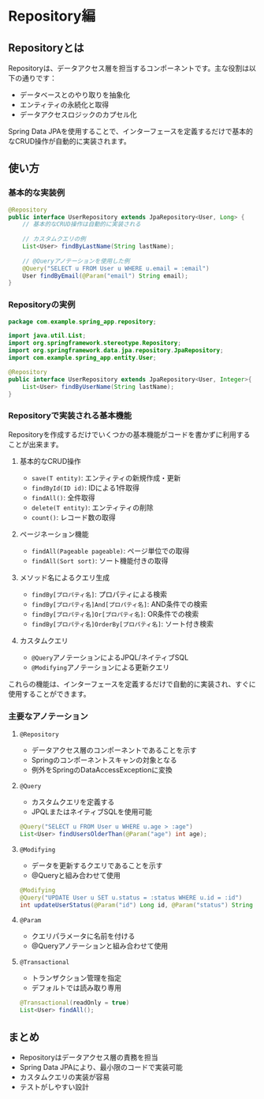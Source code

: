 # Repository編

## Repositoryとは
Repositoryは、データアクセス層を担当するコンポーネントです。主な役割は以下の通りです：

- データベースとのやり取りを抽象化
- エンティティの永続化と取得
- データアクセスロジックのカプセル化

Spring Data JPAを使用することで、インターフェースを定義するだけで基本的なCRUD操作が自動的に実装されます。

## 使い方

### 基本的な実装例
```java
@Repository
public interface UserRepository extends JpaRepository<User, Long> {
    // 基本的なCRUD操作は自動的に実装される
    
    // カスタムクエリの例
    List<User> findByLastName(String lastName);
    
    // @Queryアノテーションを使用した例
    @Query("SELECT u FROM User u WHERE u.email = :email")
    User findByEmail(@Param("email") String email);
}
```

### Repositoryの実例

```java
package com.example.spring_app.repository;

import java.util.List;
import org.springframework.stereotype.Repository;
import org.springframework.data.jpa.repository.JpaRepository;
import com.example.spring_app.entity.User;

@Repository
public interface UserRepository extends JpaRepository<User, Integer>{
    List<User> findByUserName(String lastName);
}

```

### Repositoryで実装される基本機能
Repositoryを作成するだけでいくつかの基本機能がコードを書かずに利用することが出来ます。

1. 基本的なCRUD操作
   - `save(T entity)`: エンティティの新規作成・更新
   - `findById(ID id)`: IDによる1件取得
   - `findAll()`: 全件取得
   - `delete(T entity)`: エンティティの削除
   - `count()`: レコード数の取得

2. ページネーション機能
   - `findAll(Pageable pageable)`: ページ単位での取得
   - `findAll(Sort sort)`: ソート機能付きの取得

3. メソッド名によるクエリ生成
   - `findBy[プロパティ名]`: プロパティによる検索
   - `findBy[プロパティ名]And[プロパティ名]`: AND条件での検索
   - `findBy[プロパティ名]Or[プロパティ名]`: OR条件での検索
   - `findBy[プロパティ名]OrderBy[プロパティ名]`: ソート付き検索

4. カスタムクエリ
   - `@Query`アノテーションによるJPQL/ネイティブSQL
   - `@Modifying`アノテーションによる更新クエリ

これらの機能は、インターフェースを定義するだけで自動的に実装され、すぐに使用することができます。


### 主要なアノテーション

1. `@Repository`
   - データアクセス層のコンポーネントであることを示す
   - Springのコンポーネントスキャンの対象となる
   - 例外をSpringのDataAccessExceptionに変換

2. `@Query`
   - カスタムクエリを定義する
   - JPQLまたはネイティブSQLを使用可能
   ```java
   @Query("SELECT u FROM User u WHERE u.age > :age")
   List<User> findUsersOlderThan(@Param("age") int age);
   ```

3. `@Modifying`
   - データを更新するクエリであることを示す
   - @Queryと組み合わせて使用
   ```java
   @Modifying
   @Query("UPDATE User u SET u.status = :status WHERE u.id = :id")
   int updateUserStatus(@Param("id") Long id, @Param("status") String status);
   ```

4. `@Param`
   - クエリパラメータに名前を付ける
   - @Queryアノテーションと組み合わせて使用

5. `@Transactional`
   - トランザクション管理を指定
   - デフォルトでは読み取り専用
   ```java
   @Transactional(readOnly = true)
   List<User> findAll();
   ```

## まとめ
- Repositoryはデータアクセス層の責務を担当
- Spring Data JPAにより、最小限のコードで実装可能
- カスタムクエリの実装が容易
- テストがしやすい設計
